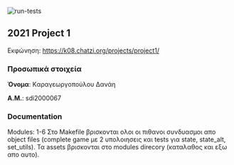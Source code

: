 ![run-tests](../../workflows/run-tests/badge.svg)

## 2021 Project 1

Εκφώνηση: https://k08.chatzi.org/projects/project1/


### Προσωπικά στοιχεία

__Όνομα__: Kαραγεωργοπούλου Δανάη

__Α.Μ.__: sdi2000067


### Documentation

Μodules: 1-6
Στο Makefile βρισκονται ολοι οι πιθανοι συνδυασμοι απο object files (complete game
με 2 υπολοιησεις και tests για state, state_alt, set_utils).
Τα assets βρισκονται στο modules direcory (καταλαθος και εξω απο αυτο).

